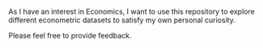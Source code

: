 As I have an interest in Economics, I want to use this repository to explore different econometric datasets to satisfy my own personal curiosity.

Please feel free to provide feedback.

